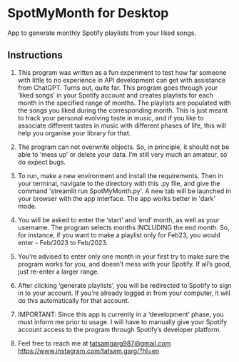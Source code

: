 # SpotMyMonth for Desktop
App to generate monthly Spotify playlists from your liked songs.

## Instructions

1. This program was written as a fun experiment to test how far someone with little to no experience in API development can get with assistance from ChatGPT. Turns out, quite far. This program goes through your ‘liked songs’ in your Spotify account and creates playlists for each month in the specified range of months. The playlists are populated with the songs you liked during the corresponding month. This is just meant to track your personal evolving taste in music, and if you like to associate different tastes in music with different phases of life, this will help you organise your library for that.

2. The program can not overwrite objects. So, in principle, it should not be able to ‘mess up’ or delete your data. I’m still very much an amateur, so do expect bugs. 

3. To run, make a new environment and install the requirements. Then in your terminal, navigate to the directory with this .py file, and give the command 'streamlit run SpotMyMonth.py'. A new tab will be launched in your browser with the app interface. The app works better in 'dark' mode.

3. You will be asked to enter the ‘start’ and ‘end’ month, as well as your username. The program selects months INCLUDING the end month. So, for instance, if you want to make a playlist only for Feb23, you would enter - Feb/2023 to Feb/2023. 

4. You’re advised to enter only one month in your first try to make sure the program works for you, and doesn’t mess with your Spotify. If all’s good, just re-enter a larger range.

5. After clicking ‘generate playlists’, you will be redirected to Spotify to sign in to your account. If you’re already logged in from your computer, it will do this automatically for that account. 

6. IMPORTANT: Since this app is currently in a ‘development’ phase, you must inform me prior to usage. I will have to manually give your Spotify account access to the program through Spotify’s developer platform.

7. Feel free to reach me at 
    tatsamgarg987@gmail.com
    https://www.instagram.com/tatsam.garg/?hl=en
